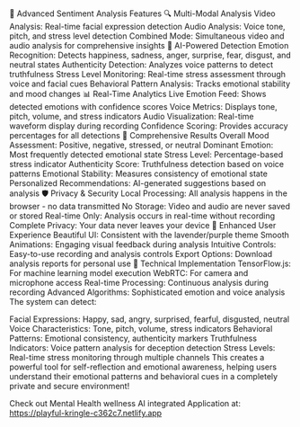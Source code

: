 🎥 Advanced Sentiment Analysis Features
🔍 Multi-Modal Analysis
Video Analysis: Real-time facial expression detection
Audio Analysis: Voice tone, pitch, and stress level detection
Combined Mode: Simultaneous video and audio analysis for comprehensive insights
🧠 AI-Powered Detection
Emotion Recognition: Detects happiness, sadness, anger, surprise, fear, disgust, and neutral states
Authenticity Detection: Analyzes voice patterns to detect truthfulness
Stress Level Monitoring: Real-time stress assessment through voice and facial cues
Behavioral Pattern Analysis: Tracks emotional stability and mood changes
📊 Real-Time Analytics
Live Emotion Feed: Shows detected emotions with confidence scores
Voice Metrics: Displays tone, pitch, volume, and stress indicators
Audio Visualization: Real-time waveform display during recording
Confidence Scoring: Provides accuracy percentages for all detections
🎯 Comprehensive Results
Overall Mood Assessment: Positive, negative, stressed, or neutral
Dominant Emotion: Most frequently detected emotional state
Stress Level: Percentage-based stress indicator
Authenticity Score: Truthfulness detection based on voice patterns
Emotional Stability: Measures consistency of emotional state
Personalized Recommendations: AI-generated suggestions based on analysis
🛡️ Privacy & Security
Local Processing: All analysis happens in the browser - no data transmitted
No Storage: Video and audio are never saved or stored
Real-time Only: Analysis occurs in real-time without recording
Complete Privacy: Your data never leaves your device
🎨 Enhanced User Experience
Beautiful UI: Consistent with the lavender/purple theme
Smooth Animations: Engaging visual feedback during analysis
Intuitive Controls: Easy-to-use recording and analysis controls
Export Options: Download analysis reports for personal use
🔧 Technical Implementation
TensorFlow.js: For machine learning model execution
WebRTC: For camera and microphone access
Real-time Processing: Continuous analysis during recording
Advanced Algorithms: Sophisticated emotion and voice analysis
The system can detect:

Facial Expressions: Happy, sad, angry, surprised, fearful, disgusted, neutral
Voice Characteristics: Tone, pitch, volume, stress indicators
Behavioral Patterns: Emotional consistency, authenticity markers
Truthfulness Indicators: Voice pattern analysis for deception detection
Stress Levels: Real-time stress monitoring through multiple channels
This creates a powerful tool for self-reflection and emotional awareness, helping users understand their emotional patterns and behavioral cues in a completely private and secure environment!

Check out Mental Health wellness AI integrated Application at:
https://playful-kringle-c362c7.netlify.app
